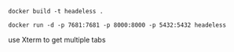 

`docker build -t headeless .`

`docker run -d -p 7681:7681 -p 8000:8000 -p 5432:5432 headeless`

use Xterm to get multiple tabs
